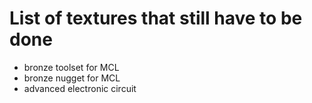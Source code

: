 # List of textures that still have to be done
- bronze toolset for MCL
- bronze nugget for MCL
- advanced electronic circuit

